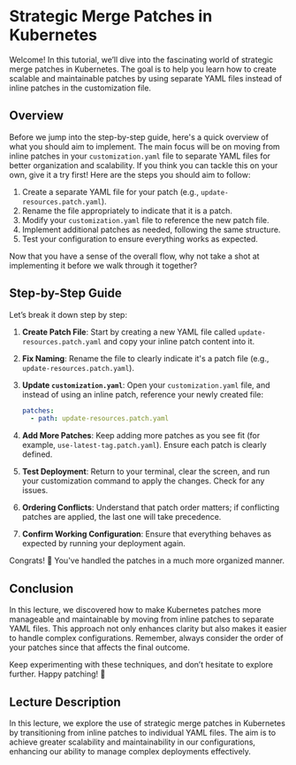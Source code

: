 # Strategic Merge Patches in Kubernetes

Welcome! In this tutorial, we’ll dive into the fascinating world of strategic merge patches in Kubernetes. The goal is to help you learn how to create scalable and maintainable patches by using separate YAML files instead of inline patches in the customization file.

## Overview

Before we jump into the step-by-step guide, here's a quick overview of what you should aim to implement. The main focus will be on moving from inline patches in your `customization.yaml` file to separate YAML files for better organization and scalability. If you think you can tackle this on your own, give it a try first! Here are the steps you should aim to follow:

1. Create a separate YAML file for your patch (e.g., `update-resources.patch.yaml`).
2. Rename the file appropriately to indicate that it is a patch.
3. Modify your `customization.yaml` file to reference the new patch file.
4. Implement additional patches as needed, following the same structure.
5. Test your configuration to ensure everything works as expected.

Now that you have a sense of the overall flow, why not take a shot at implementing it before we walk through it together?

## Step-by-Step Guide

Let’s break it down step by step:

1. **Create Patch File**: Start by creating a new YAML file called `update-resources.patch.yaml` and copy your inline patch content into it.
   
2. **Fix Naming**: Rename the file to clearly indicate it's a patch file (e.g., `update-resources.patch.yaml`).

3. **Update `customization.yaml`**: Open your `customization.yaml` file, and instead of using an inline patch, reference your newly created file:
   ```yaml
   patches:
     - path: update-resources.patch.yaml
   ```

4. **Add More Patches**: Keep adding more patches as you see fit (for example, `use-latest-tag.patch.yaml`). Ensure each patch is clearly defined.

5. **Test Deployment**: Return to your terminal, clear the screen, and run your customization command to apply the changes. Check for any issues.

6. **Ordering Conflicts**: Understand that patch order matters; if conflicting patches are applied, the last one will take precedence.

7. **Confirm Working Configuration**: Ensure that everything behaves as expected by running your deployment again.

Congrats! 🎉 You've handled the patches in a much more organized manner.

## Conclusion

In this lecture, we discovered how to make Kubernetes patches more manageable and maintainable by moving from inline patches to separate YAML files. This approach not only enhances clarity but also makes it easier to handle complex configurations. Remember, always consider the order of your patches since that affects the final outcome. 

Keep experimenting with these techniques, and don’t hesitate to explore further. Happy patching! 🚀

## Lecture Description

In this lecture, we explore the use of strategic merge patches in Kubernetes by transitioning from inline patches to individual YAML files. The aim is to achieve greater scalability and maintainability in our configurations, enhancing our ability to manage complex deployments effectively.